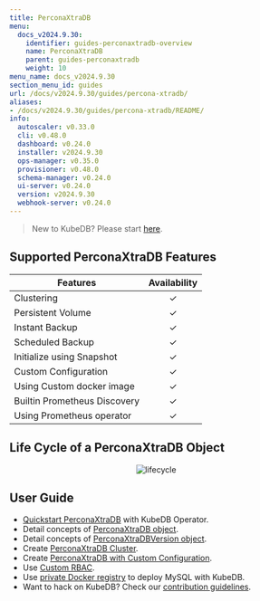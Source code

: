 ```yaml
---
title: PerconaXtraDB
menu:
  docs_v2024.9.30:
    identifier: guides-perconaxtradb-overview
    name: PerconaXtraDB
    parent: guides-perconaxtradb
    weight: 10
menu_name: docs_v2024.9.30
section_menu_id: guides
url: /docs/v2024.9.30/guides/percona-xtradb/
aliases:
- /docs/v2024.9.30/guides/percona-xtradb/README/
info:
  autoscaler: v0.33.0
  cli: v0.48.0
  dashboard: v0.24.0
  installer: v2024.9.30
  ops-manager: v0.35.0
  provisioner: v0.48.0
  schema-manager: v0.24.0
  ui-server: v0.24.0
  version: v2024.9.30
  webhook-server: v0.24.0
---
```


> New to KubeDB? Please start [here](/docs/v2024.9.30/README).

## Supported PerconaXtraDB Features

| Features                     | Availability |
|------------------------------|:------------:|
| Clustering                   |   &#10003;   |
| Persistent Volume            |   &#10003;   |
| Instant Backup               |   &#10003;   |
| Scheduled Backup             |   &#10003;   |
| Initialize using Snapshot    |   &#10003;   |
| Custom Configuration         |   &#10003;   |
| Using Custom docker image    |   &#10003;   |
| Builtin Prometheus Discovery |   &#10003;   |
| Using Prometheus operator    |   &#10003;   |

## Life Cycle of a PerconaXtraDB Object

<p align="center">
  <img alt="lifecycle"  src="/docs/v2024.9.30/guides/percona-xtradb/images/perconaxtradb-lifecycle.svg" >
</p>

## User Guide

- [Quickstart PerconaXtraDB](/docs/v2024.9.30/guides/percona-xtradb/quickstart/overview) with KubeDB Operator.
- Detail concepts of [PerconaXtraDB object](/docs/v2024.9.30/guides/percona-xtradb/concepts/perconaxtradb).
- Detail concepts of [PerconaXtraDBVersion object](/docs/v2024.9.30/guides/percona-xtradb/concepts/perconaxtradb-version).
- Create [PerconaXtraDB Cluster](/docs/v2024.9.30/guides/percona-xtradb/clustering/galera-cluster).
- Create [PerconaXtraDB with Custom Configuration](/docs/v2024.9.30/guides/percona-xtradb/configuration/using-config-file).
- Use [Custom RBAC](/docs/v2024.9.30/guides/percona-xtradb/custom-rbac/using-custom-rbac).
- Use [private Docker registry](/docs/v2024.9.30/guides/percona-xtradb/private-registry/quickstart) to deploy MySQL with KubeDB.
- Want to hack on KubeDB? Check our [contribution guidelines](/docs/v2024.9.30/CONTRIBUTING).
